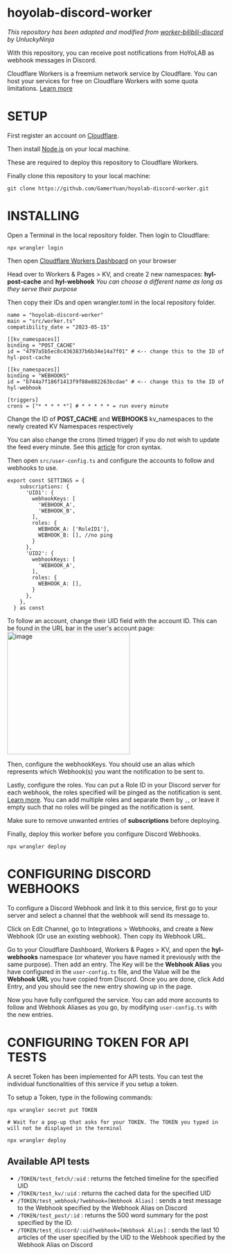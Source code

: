# hoyolab-discord-worker

*This repository has been adapted and modified from [worker-bilibili-discord](https://github.com/UnluckyNinja/worker-bilibili-discord) by UnluckyNinja*

With this repository, you can receive post notifications from HoYoLAB as webhook messages in Discord.

Cloudflare Workers is a freemium network service by Cloudflare. You can host your services for free on Cloudflare Workers with some quota limitations. [Learn more](https://workers.cloudflare.com/)

# SETUP

First register an account on [Cloudflare](https://www.cloudflare.com/en-gb/).

Then install [Node.js](https://nodejs.org/en) on your local machine.

These are required to deploy this repository to Cloudflare Workers.

Finally clone this repository to your local machine:

```
git clone https://github.com/GamerYuan/hoyolab-discord-worker.git
```

# INSTALLING

Open a Terminal in the local repository folder. Then login to Cloudflare:
```
npx wrangler login
```

Then open [Cloudflare Workers Dashboard](https://dash.cloudflare.com/) on your browser

Head over to Workers & Pages > KV, and create 2 new namespaces: **hyl-post-cache** and **hyl-webhook**
*You can choose a different name as long as they serve their purpose*

Then copy their IDs and open wrangler.toml in the local repository folder.

```
name = "hoyolab-discord-worker"
main = "src/worker.ts"
compatibility_date = "2023-05-15"

[[kv_namespaces]]
binding = "POST_CACHE"
id = "4797a5b5ec8c4363837b6b34e14a7f01" # <-- change this to the ID of hyl-post-cache

[[kv_namespaces]]
binding = "WEBHOOKS"
id = "b744a7f186f1413f9f88e882263bcdae" # <-- change this to the ID of hyl-webhook

[triggers]
crons = ["* * * * *"] # * * * * * = run every minute
```

Change the ID of **POST_CACHE** and **WEBHOOKS** kv_namespaces to the newly created KV Namespaces respectively

You can also change the crons (timed trigger) if you do not wish to update the feed every minute. See this [article](https://developers.cloudflare.com/workers/configuration/cron-triggers/) for cron syntax.

Then open `src/user-config.ts` and configure the accounts to follow and webhooks to use.

```
export const SETTINGS = {
    subscriptions: {
      'UID1': {
        webhookKeys: [
          'WEBHOOK_A',
          'WEBHOOK_B',
        ],
        roles: {
          WEBHOOK_A: ['RoleID1'],
          WEBHOOK_B: [], //no ping
        }
      },
      'UID2': {
        webhookKeys: [
          'WEBHOOK_A',
        ],
        roles: {
          WEBHOOK_A: [],
        }
      },
    }, 
  } as const
```

To follow an account, change their UID field with the account ID. This can be found in the URL bar in the user's account page:
<img width="283" alt="image" src="https://github.com/GamerYuan/hoyolab-discord-worker/assets/99809097/44551863-2b1e-4aa2-bffc-0a91b9357c75">

Then, configure the webhookKeys. You should use an alias which represents which Webhook(s) you want the notification to be sent to.

Lastly, configure the roles. You can put a Role ID in your Discord server for each webhook, the roles specified will be pinged as the notification is sent. [Learn more](https://www.itgeared.com/how-to-get-role-id-on-discord). You can add multiple roles and separate them by `,`, or leave it empty such that no roles will be pinged as the notification is sent.

Make sure to remove unwanted entries of **subscriptions** before deploying.

Finally, deploy this worker before you configure Discord Webhooks.
```
npx wrangler deploy
```

# CONFIGURING DISCORD WEBHOOKS

To configure a Discord Webhook and link it to this service, first go to your server and select a channel that the webhook will send its message to. 

Click on Edit Channel, go to Integrations > Webhooks, and create a New Webhook (Or use an existing webhook). Then copy its Webhook URL.

Go to your Cloudflare Dashboard, Workers & Pages > KV, and open the **hyl-webhooks** namespace (or whatever you have named it previously with the same purpose). Then add an entry. The Key will be the **Webhook Alias** you have configured in the `user-config.ts` file, and the Value will be the **Webhook URL** you have copied from Discord. Once you are done, click Add Entry, and you should see the new entry showing up in the page.

Now you have fully configured the service. You can add more accounts to follow and Webhook Aliases as you go, by modifying `user-config.ts` with the new entries.

# CONFIGURING TOKEN FOR API TESTS

A secret Token has been implemented for API tests. You can test the individual functionalities of this service if you setup a token. 

To setup a Token, type in the following commands:
```
npx wrangler secret put TOKEN

# Wait for a pop-up that asks for your TOKEN. The TOKEN you typed in will not be displayed in the terminal

npx wrangler deploy
```

## Available API tests
- `/TOKEN/test_fetch/:uid` : returns the fetched timeline for the specified UID
- `/TOKEN/test_kv/:uid` : returns the cached data for the specified UID
- `/TOKEN/test_webhook/?webhook=[Webhook Alias]` : sends a test message to the Webhook specified by the Webhook Alias on Discord
- `/TOKEN/test_post/:id` : returns the 500 word summary for the post specified by the ID.
- `/TOKEN/test_discord/:uid?webhook=[Webhook Alias]` : sends the last 10 articles of the user specified by the UID to the Webhook specified by the Webhook Alias on Discord

